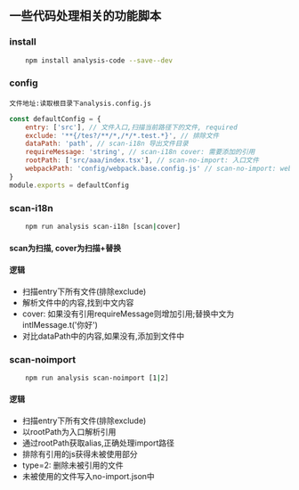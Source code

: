## 一些代码处理相关的功能脚本

### install
```sh
    npm install analysis-code --save--dev
```

### config
    文件地址:读取根目录下analysis.config.js
```js
const defaultConfig = {
    entry: ['src'], // 文件入口,扫描当前路径下的文件, required
    exclude: '**{/tes?/**/*,/*/*.test.*}', // 排除文件
    dataPath: 'path', // scan-i18n 导出文件目录
    requireMessage: 'string', // scan-i18n cover: 需要添加的引用
    rootPath: ['src/aaa/index.tsx'], // scan-no-import: 入口文件
    webpackPath: 'config/webpack.base.config.js' // scan-no-import: webpack地址,用于处理别名
}
module.exports = defaultConfig
```

### scan-i18n
```sh
    npm run analysis scan-i18n [scan|cover]
```
#### scan为扫描, cover为扫描+替换
#### 逻辑
* 扫描entry下所有文件(排除exclude)
* 解析文件中的内容,找到中文内容
* cover: 如果没有引用requireMessage则增加引用;替换中文为intlMessage.t('你好')
* 对比dataPath中的内容,如果没有,添加到文件中
### scan-noimport
```sh
    npm run analysis scan-noimport [1|2]
```
#### 逻辑
* 扫描entry下所有文件(排除exclude)
* 以rootPath为入口解析引用
* 通过rootPath获取alias,正确处理import路径
* 排除有引用的js获得未被使用部分
* type=2: 删除未被引用的文件
* 未被使用的文件写入no-import.json中
